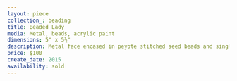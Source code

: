 ```yaml
---
layout: piece
collection_: beading
title: Beaded Lady
media: Metal, beads, acrylic paint
dimensions: 5" x 5½"
description: Metal face encased in peyote stitched seed beads and single string seeds on monotype.
price: $100
create_date: 2015
availability: sold
---
```

